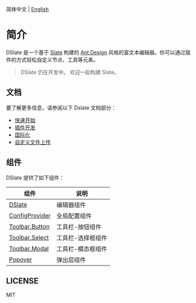 简体中文 | [English](./README.en-US.md)

# 简介

DSlate 是一个基于 [Slate](https://github.com/ianstormtaylor/slate) 构建的 [Ant Design](https://github.com/ant-design/ant-design/) 风格的富文本编辑器。你可以通过插件的方式轻松自定义节点、工具等元素。

> DSlate 仍在开发中。 欢迎一起构建 Slate。

## 文档

要了解更多信息，请参阅以下 Dslate 文档部分：

- [快速开始](https://rojer95.github.io/dslate/#/docs/getting-started)
- [插件开发](https://rojer95.github.io/dslate/#/docs/plugin)
- [国际化](https://rojer95.github.io/dslate/#/docs/locale)
- [自定义文件上传](https://rojer95.github.io/dslate/#/docs/upload)

## 组件

DSlate 提供了如下组件：

| 组件 | 说明 |
| --- | --- |
| [DSlate](https://rojer95.github.io/dslate/#/components/dslate/dslate) | 编辑器组件 |
| [ConfigProvider](https://rojer95.github.io/dslate/#/components/config/config) | 全局配置组件 |
| [Toolbar.Button](https://rojer95.github.io/dslate/#/components/toolbar/toolbar-button) | 工具栏-按钮组件 |
| [Toolbar.Select](https://rojer95.github.io/dslate/#/components/toolbar/toolbar-select) | 工具栏-选择框组件 |
| [Toolbar.Modal](https://rojer95.github.io/dslate/#/components/toolbar/toolbar-modal) | 工具栏-模态框组件 |
| [Popover](https://rojer95.github.io/dslate/#/components/popover/popover) | 弹出层组件 |

## LICENSE

MIT
